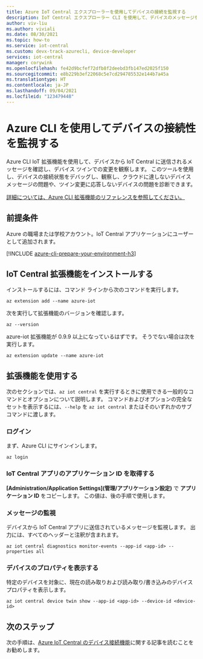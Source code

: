 ```yaml
---
title: Azure IoT Central エクスプローラーを使用してデバイスの接続を監視する
description: IoT Central エクスプローラー CLI を使用して、デバイスのメッセージを監視し、デバイス ツインの変更を観察します。
author: viv-liu
ms.author: viviali
ms.date: 08/30/2021
ms.topic: how-to
ms.service: iot-central
ms.custom: devx-track-azurecli, device-developer
services: iot-central
manager: corywink
ms.openlocfilehash: fe42d9bcfef72dfb8f2deebd3fb147ed2025f150
ms.sourcegitcommit: e8b229b3ef22068c5e7cd294785532e144b7a45a
ms.translationtype: HT
ms.contentlocale: ja-JP
ms.lasthandoff: 09/04/2021
ms.locfileid: "123479448"
---
```

# <a name="monitor-device-connectivity-using-azure-cli"></a>Azure CLI を使用してデバイスの接続性を監視する

Azure CLI IoT 拡張機能を使用して、デバイスから IoT Central に送信されるメッセージを確認し、デバイス ツインでの変更を観察します。 このツールを使用し、デバイスの接続状態をデバッグし、観察し、クラウドに達しないデバイス メッセージの問題や、ツイン変更に応答しないデバイスの問題を診断できます。

[詳細については、Azure CLI 拡張機能のリファレンスを参照してください。](/cli/azure/iot/central)

## <a name="prerequisites"></a>前提条件

Azure の職場または学校アカウント。IoT Central アプリケーションにユーザーとして追加されます。

[!INCLUDE [azure-cli-prepare-your-environment-h3](../../../includes/azure-cli-prepare-your-environment-h3.md)]

## <a name="install-the-iot-central-extension"></a>IoT Central 拡張機能をインストールする

インストールするには、コマンド ラインから次のコマンドを実行します。

```azurecli
az extension add --name azure-iot
```

次を実行して拡張機能のバージョンを確認します。

```azurecli
az --version
```

azure-iot 拡張機能が 0.9.9 以上になっているはずです。 そうでない場合は次を実行します。

```azurecli
az extension update --name azure-iot
```

## <a name="using-the-extension"></a>拡張機能を使用する

次のセクションでは、`az iot central` を実行するときに使用できる一般的なコマンドとオプションについて説明します。 コマンドおよびオプションの完全なセットを表示するには、`--help` を `az iot central` またはそのいずれかのサブコマンドに渡します。

### <a name="login"></a>ログイン

まず、Azure CLI にサインインします。 

```azurecli
az login
```

### <a name="get-the-application-id-of-your-iot-central-app"></a>IoT Central アプリのアプリケーション ID を取得する
**[Administration/Application Settings]\(管理/アプリケーション設定\)** で **アプリケーション ID** をコピーします。 この値は、後の手順で使用します。

### <a name="monitor-messages"></a>メッセージの監視
デバイスから IoT Central アプリに送信されているメッセージを監視します。 出力には、すべてのヘッダーと注釈が含まれます。

```azurecli
az iot central diagnostics monitor-events --app-id <app-id> --properties all
```

### <a name="view-device-properties"></a>デバイスのプロパティを表示する
特定のデバイスを対象に、現在の読み取りおよび読み取り/書き込みのデバイス プロパティを表示します。

```azurecli
az iot central device twin show --app-id <app-id> --device-id <device-id>
```

## <a name="next-steps"></a>次のステップ

次の手順は、[Azure IoT Central のデバイス接続機能](./concepts-get-connected.md)に関する記事を読むことをお勧めします。